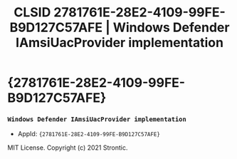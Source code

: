 ﻿---
title: "CLSID 2781761E-28E2-4109-99FE-B9D127C57AFE | Windows Defender IAmsiUacProvider implementation"
excerpt: What is COM-Object CLSID 2781761E-28E2-4109-99FE-B9D127C57AFE?
---

# {2781761E-28E2-4109-99FE-B9D127C57AFE}

### `Windows Defender IAmsiUacProvider implementation`
* AppId: `{2781761E-28E2-4109-99FE-B9D127C57AFE}`

MIT License. Copyright (c) 2021 Strontic.


